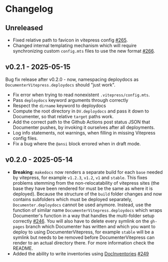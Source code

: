 # Changelog

## Unreleased

- Fixed relative path to favicon in vitepress config [#265](https://github.com/LuxDL/DocumenterVitepress.jl/pull/265).
- Changed internal templating mechanism which will require synchronizing custom `config.mts` files to use the new format [#266](https://github.com/LuxDL/DocumenterVitepress.jl/pull/266).

## v0.2.1 - 2025-05-15
Bug fix release after v0.2.0 - now, namespacing deploydocs as `DocumenterVitepress.deploydocs` should "just work".

- Fix error when trying to read nonexistent `.vitepress/config.mts`.
- Pass `deploydocs` keyword arguments through correctly
- Respect the `dirname` keyword to deploydocs
- Compute the root directory in `DV.deploydocs` and pass it down to Documenter, so that relative `target` paths work.
- Add the correct path to the Github Actions post status JSON that Documenter pushes, by invoking it ourselves after all deployments.
- Log info statements, not warnings, when filling in missing Vitepress config files.
- Fix a bug where the `@ansi` block errored when in draft mode.

## v0.2.0 - 2025-05-14

- **Breaking**: `makedocs` now renders a separate build for each `base` needed by vitepress, for example `v1.2.3`, `v1.2`, `v1` and `stable`. This fixes problems stemming from the non-relocatability of vitepress sites (the base they have been rendered for must be the same as where it is deployed). Because the structure of the `build` folder changes and now contains subfolders which must be deployed separately, `Documenter.deploydocs` cannot be used anymore. Instead, use the function of similar name `DocumenterVitepress.deploydocs` which wraps Documenter's function in a way that handles the multi-folder setup correctly [#246](https://github.com/LuxDL/DocumenterVitepress.jl/pull/246). You will also have to delete every symlink on the `gh-pages` branch which Documenter has written and which you want to deploy to using DocumenterVitepress, for example `stable` will be a symlink but needs to be removed before DocumenterVitepress can render to an actual directory there. For more information check the README.
- Added the ability to write inventories using [DocInventories](https://github.com/JuliaDocs/DocInventories.jl) [#249](https://github.com/LuxDL/DocumenterVitepress.jl/pull/249)
